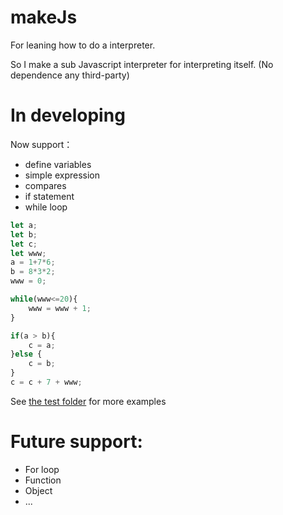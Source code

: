 # makeJs

For leaning how to do a interpreter. 

So I make a sub Javascript interpreter for interpreting itself.
(No dependence any third-party)


# In developing

Now support：

* define variables
* simple expression
* compares
* if statement
* while loop
 
```js
let a;
let b;
let c;
let www;
a = 1+7*6;
b = 8*3*2;
www = 0;

while(www<=20){
    www = www + 1;
}

if(a > b){
    c = a;
}else {
    c = b;
}
c = c + 7 + www;
```

See <a href="https://github.com/zuluoaaa/makeJs/tree/master/test">the test folder</a> for more examples
 
 # Future support:
 * For loop
 * Function
 * Object
 * ...
 
 
 
